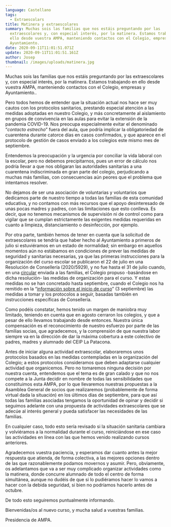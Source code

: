 ```yaml
---
language: Castellano
tags:
  - Extraescolars
title: Matinera y extraescolares
summary: Muchas sois las familias que nos estáis preguntando por las
  extraescolares y, con especial interés, por la matinera. Estamos trabajando en
  ello desde vuestra AMPA, manteniendo contactos con el Colegio, empresas y
  Ayuntamiento.
date: 2020-09-11T11:01:51.071Z
update: 2020-09-11T11:01:51.161Z
author: Josep
thumbnail: /images/uploads/matinera.jpg
---
```

Muchas sois las familias que nos estáis preguntando por las extraescolares y, con especial interés, por la matinera. Estamos trabajando en ello desde vuestra AMPA, manteniendo contactos con el Colegio, empresas y Ayuntamiento..

Pero todos hemos de entender que la situación actual nos hace ser muy cautos con los protocolos sanitarios, prestando especial atención a las medidas adoptadas en nuestro Colegio, y más concretamente al aislamiento en grupos de convivencia en las aulas para evitar la extensión de la pandemia COVID-19. Nos preocupa especialmente evitar el denominado “*contacto estrecho*” fuera del aula, que podría implicar la obligatoriedad de cuarentena durante catorce días en casos confirmados, y que aparece en el protocolo de gestión de casos enviado a los colegios este mismo mes de septiembre.

Entendemos la preocupación y la urgencia por conciliar la vida laboral con la escolar, pero no debemos precipitarnos, pues un error de cálculo nos podría llevar a que nos obligaran las autoridades sanitarias a una cuarentena indiscriminada en gran parte del colegio, perjudicando a muchas más familias, con consecuencias aún peores que el problema que intentamos resolver.

No dejamos de ser una asociación de voluntarias y voluntarios que dedicamos parte de nuestro tiempo a todas las familias de esta comunidad educativa, y no contamos con más recursos que el apoyo desinteresado de unas pocas madres y padres, con las limitaciones que esto conlleva. Es decir, que no tenemos mecanismos de supervisión ni de control como para vigilar que se cumplan estrictamente las exigentes medidas requeridas en cuanto a limpieza, distanciamiento o desinfección, por ejemplo.

Por otra parte, también hemos de tener en cuenta que la solicitud de extraescolares se tendría que haber hecho al Ayuntamiento a primeros de julio si estuviéramos en un estado de normalidad; sin embargo en aquellos momentos aún no estábamos en condiciones de prever las medidas de seguridad y sanitarias necesarias, ya que las primeras instrucciones para la organización del curso escolar se publicaron el 22 de julio en una Resolución de Consellería (2020/5929), y no fue hasta el 31 de julio cuando, en una [circular](http://ceiplapatacona.edu.gva.es/inicio-de-curso/) enviada a las familias, el Colegio propuso -basándose en dicha resolución- las medidas de organización para el curso. Y estas medidas no se han concretado hasta septiembre, cuando el Colegio nos ha remitido en la “[información sobre el inicio de curso](http://ceiplapatacona.edu.gva.es/informacion-general-inicio-curso-20-21/)” (3 septiembre) las medidas a tomar y los protocolos a seguir, basadas también en instrucciones específicas de Consellería.

Como podéis constatar, hemos tenido un margen de maniobra muy limitado, teniendo en cuenta que en agosto cerraron los colegios, y que a pesar de ello llevamos trabajando desde entonces. Nuestra única compensación es el reconocimiento de nuestro esfuerzo por parte de las familias socias, que agradecemos, y la comprensión de que nuestra labor siempre va en la dirección de dar la máxima cobertura a este colectivo de padres, madres y alumnado del CEIP La Patacona.

Antes de iniciar alguna actividad extraescolar, elaboraremos unos protocolos basados en las medidas contempladas en la organización del Colegio; a estos protocolos consideramos que deben adaptarse cualquier actividad que organicemos. Pero no tomaremos ninguna decisión por nuestra cuenta, entendemos que el tema es de gran calado y que no nos compete a la Junta decidir en nombre de todas las sensibilidades que constituimos esta AMPA, por lo que llevaremos nuestras propuestas a la Asamblea General de socios que realizaremos (probablemente de forma virtual dada la situación) en los últimos días de septiembre, para que así todas las familias asociadas tengamos la oportunidad de opinar y decidir si seguimos adelante con una propuesta de actividades extraescolares que se adecúe al interés general y pueda satisfacer las necesidades de las familias.

En cualquier caso, todo esto sería revisado si la situación sanitaria cambiara y volviéramos a la normalidad durante el curso, reiniciándose en ese caso las actividades en línea con las que hemos venido realizando cursos anteriores.

Agradecemos vuestra paciencia, y esperamos dar cuanto antes la mejor respuesta que atienda, de forma colectiva, a las mejores opciones dentro de las que razonablemente podamos movernos y asumir. Pero, obviamente, os adelantamos que va a ser muy complicado organizar actividades como la matinera, donde concurre alumnado de todo el centro de forma simultánea, aunque no dudéis de que si lo pudiéramos hacer lo vamos a hacer con la debida seguridad, si bien no podríamos hacerlo antes de octubre.

De todo esto seguiremos puntualmente informando.

Bienvenidas/os al nuevo curso, y mucha salud a vuestras familias.

Presidencia de AMPA.
